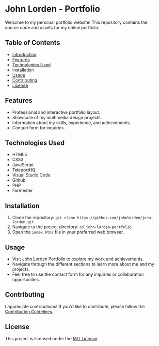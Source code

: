 # John Lorden - Portfolio

Welcome to my personal portfolio website! This repository contains the source code and assets for my online portfolio.

## Table of Contents
- [Introduction](#john-lorden)
- [Features](#features)
- [Technologies Used](#technologies-used)
- [Installation](#installation)
- [Usage](#usage)
- [Contributing](#contributing)
- [License](#license)

## Features
- Professional and interactive portfolio layout.
- Showcase of my multimedia design projects.
- Information about my skills, experience, and achievements.
- Contact form for inquiries.

## Technologies Used
- HTML5
- CSS3
- JavaScript
- TeleportHQ
- Visual Studio Code
- Github
- PHP
- Formester

## Installation
1. Clone the repository: `git clone https://github.com/johnlorden/john-lorden.git`
2. Navigate to the project directory: `cd john-lorden-portfolio`
3. Open the `index.html` file in your preferred web browser.

## Usage
- Visit [John Lorden Portfolio](https://johnlorden.me/) to explore my work and achievements.
- Navigate through the different sections to learn more about me and my projects.
- Feel free to use the contact form for any inquiries or collaboration opportunities.

## Contributing
I appreciate contributions! If you'd like to contribute, please follow the [Contribution Guidelines](CONTRIBUTING.md).

## License
This project is licensed under the [MIT License](LICENSE).

